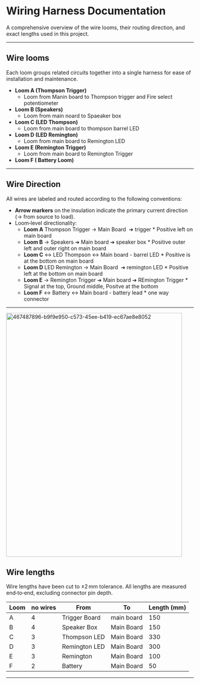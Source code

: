 # Wiring Harness Documentation

A comprehensive overview of the wire looms, their routing direction, and exact lengths used in this project.

---

## Wire looms

Each loom groups related circuits together into a single harness for ease of installation and maintenance.

- **Loom A (Thompson Trigger)**  
  - Loom from Manin board to Thompson trigger and Fire select potentiometer 
- **Loom B (Speakers)**  
   - Loom from main noard to Spaeaker box 
- **Loom C (LED Thompson)**  
  - Loom from main board to thompson barrel LED
- **Loom D (LED Remington)**  
  - Loom from main board to Remington LED
- **Loom E (Remington Trigger)**  
  - Loom from main board to Remington Trigger
- **Loom F ( Battery Loom)**
---

## Wire Direction

All wires are labeled and routed according to the following conventions:

- **Arrow markers** on the insulation indicate the primary current direction (→ from source to load).  
- Loom‑level directionality:
  - **Loom A** Thompson Trigger → Main Board  ➔ trigger * Positive left on main board  
  - **Loom B** → Speakers ➔ Main board ➔ speaker box  * Positive outer left and outer right  on main board
  - **Loom C** ↔ LED Thompson ↔ Main board - barrel LED  *   Positive is at the bottom on main board
  - **Loom D** LED Remington → Main Board  ➔ remington LED * Positive left at the bottom on main board  
  - **Loom E** → Remington Trigger ➔ Main board ➔ REmington Trigger  * Signal at the top, Ground middle, Positve at the bottom 
  - **Loom F** ↔ Battery ↔ Main board - battery lead  *   one way connector


---
<img width="472" height="655" alt="467487896-b9f9e950-c573-45ee-b419-ec67ae8e8052" src="https://github.com/user-attachments/assets/2987d446-6e37-44d9-b1e0-b7439fcf34ae" />

## Wire lengths

Wire lengths have been cut to ±2 mm tolerance. All lengths are measured end‑to‑end, excluding connector pin depth.

| Loom  | no wires| From             | To                  | Length (mm) |
|-------|---------|------------------|---------------------|-------------|
| A     | 4       | Trigger Board    | main board          | 150         |
| B     | 4       | Speaker Box      | Main Board          | 150         |
| C     | 3       | Thompson LED     | Main Board          | 330         |
| D     | 3       | Remington LED    | Main Board          | 300         |
| E     | 3       | Remington        | Main Board          | 100         |
| F     | 2       | Battery          | Main Board          | 50          |
---


